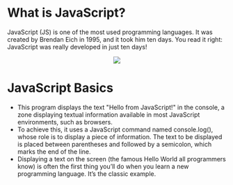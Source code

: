 # What is JavaScript?
JavaScript (JS) is one of the most used programming languages. It was created by Brendan Eich in 1995, and it took him ten days. You read it right: JavaScript was really developed in just ten days!

<center>
<img src = "https://ucarecdn.com/541cca3b-6668-401c-9e88-ed9ed42a61a3/" > 
</center>




# JavaScript Basics
 - This program displays the text "Hello from JavaScript!" in the console, a zone displaying textual information available in most JavaScript environments, such as browsers.
 -  To achieve this, it uses a JavaScript command named console.log(), whose role is to display a piece of information. The text to be displayed is placed between parentheses and followed by a semicolon, which marks the end of the line.
  - Displaying a text on the screen (the famous Hello World all programmers know) is often the first thing you’ll do when you learn a new programming language. It’s the classic example. 


